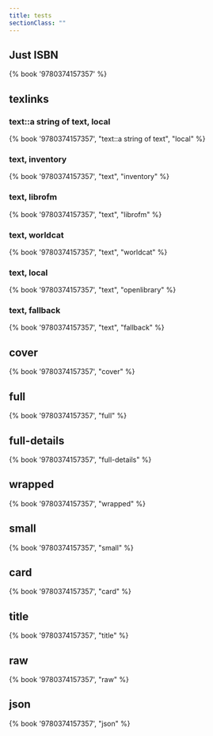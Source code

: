 ```yaml
---
title: tests
sectionClass: ""
---
```


<div class="my-16 prose">
<h2 class="">Just ISBN</h2>
{% book '9780374157357' %}
</div>
<div class="my-16 prose">
<h2>texlinks</h2>
<h3>text::a string of text, local</h3>
{% book '9780374157357', "text::a string of text", "local" %}
<h3>text, inventory</h3>
{% book '9780374157357', "text", "inventory" %}
<h3>text, librofm</h3>
{% book '9780374157357', "text", "librofm" %}
<h3>text, worldcat</h3>
{% book '9780374157357', "text", "worldcat" %}
<h3>text, local</h3>
{% book '9780374157357', "text", "openlibrary" %}
<h3>text, fallback</h3>
{% book '9780374157357', "text", "fallback" %}
</div>
<div class="my-16 prose">
<h2 class="">cover</h2>
{% book '9780374157357', "cover" %}
</div>
<div class="w-full my-16 prose">
<h2>full</h2>
{% book '9780374157357', "full" %}
</div>
<div class="my-16 prose">
<h2>full-details</h2>
{% book '9780374157357', "full-details" %}
</div>
<div class="my-16 prose">
<h2>wrapped</h2>
{% book '9780374157357', "wrapped" %}
</div>
<div class="my-16 prose">
<h2>small</h2>
{% book '9780374157357', "small" %}
</div>
<div class="my-16 prose">
<h2>card</h2>
{% book '9780374157357', "card" %}
</div>
<div class="my-16 prose">
<h2>title</h2>
{% book '9780374157357', "title" %}
</div>
<div class="my-16 prose">
<h2>raw</h2>
{% book '9780374157357', "raw" %}
</div>
<div class="my-16 prose">
<h2>json</h2>
{% book '9780374157357', "json" %}
</div>









